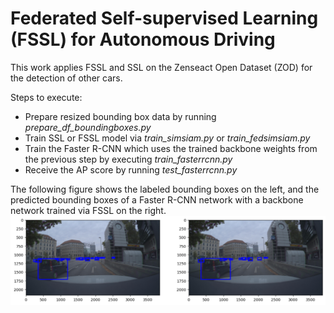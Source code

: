 # Federated Self-supervised Learning (FSSL) for Autonomous Driving

This work applies FSSL and SSL on the Zenseact Open Dataset (ZOD) for the detection of other cars.

Steps to execute:
- Prepare resized bounding box data by running *prepare_df_boundingboxes.py*
- Train SSL or FSSL model via *train_simsiam.py* or *train_fedsimsiam.py*
- Train the Faster R-CNN which uses the trained backbone weights from the previous step by executing *train_fasterrcnn.py*
- Receive the AP score by running *test_fasterrcnn.py*

The following figure shows the labeled bounding boxes on the left, and the predicted bounding boxes of a Faster R-CNN network with a backbone network trained via FSSL on the right. 
![alt text](example_prediction/zod_example_predictions.png "Example Prediction")
